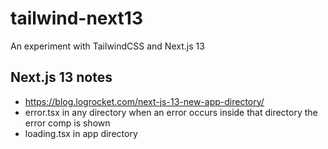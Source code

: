 # tailwind-next13

An experiment with TailwindCSS and Next.js 13

## Next.js 13 notes

- https://blog.logrocket.com/next-js-13-new-app-directory/
- error.tsx in any directory when an error occurs inside that directory the error comp is shown
- loading.tsx in app directory
